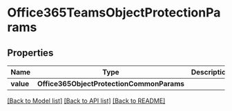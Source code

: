 # Office365TeamsObjectProtectionParams


## Properties
Name | Type | Description | Notes
------------ | ------------- | ------------- | -------------
**value** | **Office365ObjectProtectionCommonParams** |  | 

[[Back to Model list]](../README.md#documentation-for-models) [[Back to API list]](../README.md#documentation-for-api-endpoints) [[Back to README]](../README.md)


